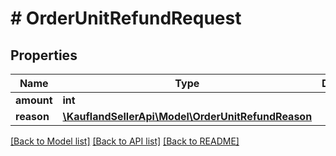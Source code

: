 # # OrderUnitRefundRequest

## Properties

Name | Type | Description | Notes
------------ | ------------- | ------------- | -------------
**amount** | **int** |  |
**reason** | [**\KauflandSellerApi\Model\OrderUnitRefundReason**](OrderUnitRefundReason.md) |  |

[[Back to Model list]](../../README.md#models) [[Back to API list]](../../README.md#endpoints) [[Back to README]](../../README.md)
